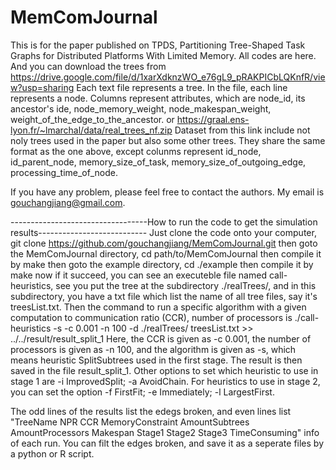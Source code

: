 # MemComJournal
This is for the paper published on TPDS, Partitioning Tree-Shaped Task Graphs for Distributed Platforms With Limited Memory. All codes are here. And you can download the trees from
https://drive.google.com/file/d/1xarXdknzWO_e76gL9_pRAKPICbLQKnfR/view?usp=sharing
Each text file represents a tree. In the file, each line represents a node. Columns represent attributes, which are node_id, its ancestor's ide, node_memory_weight, node_makespan_weight, weight_of_the_edge_to_the_ancestor.
or
https://graal.ens-lyon.fr/~lmarchal/data/real_trees_nf.zip
Dataset from this link include not noly trees used in the paper but also some other trees. They share the same format as the one above, except colunms represent id_node, id_parent_node, memory_size_of_task, memory_size_of_outgoing_edge, processing_time_of_node.

If you have any problem, please feel free to contact the authors. My email is gouchangjiang@gmail.com.

----------------------------------How to run the code to get the simulation results---------------------------
Just clone the code onto your computer,
  git clone https://github.com/gouchangjiang/MemComJournal.git
then goto the MemComJournal directory,
  cd path/to/MemComJournal
then compile it by
  make
then goto the example directory,
  cd ./example
then compile it by
  make
now if it succeed, you can see an executeble file named call-heuristics, see you put the tree at the subdirectory ./realTrees/, and in this subdirectory, you have a txt file which list the name of all tree files, say it's treesList.txt. Then the command to run a specific algorithm with a given computation to communication ratio (CCR), number of processors is 
./call-heuristics -s -c 0.001 -n 100 -d ./realTrees/ treesList.txt >> ../../result/result_split_1
Here, the CCR is given as -c 0.001, the number of processors is given as -n 100, and the algorithm is given as -s, which means heuristic SplitSubtrees used in the first stage. The result is then saved in the file result_split_1. Other options to set which heuristic to use in stage 1 are -i ImprovedSplit; -a AvoidChain. For heuristics to use in stage 2, you can set the option -f FirstFit; -e Immediately; -l LargestFirst.

The odd lines of the results list the edegs broken, and even lines list "TreeName NPR CCR MemoryConstraint AmountSubtrees AmountProcessors Makespan Stage1 Stage2 Stage3 TimeConsuming" info of each run. You can filt the edges broken, and save it as a seperate files by a python or R script.

